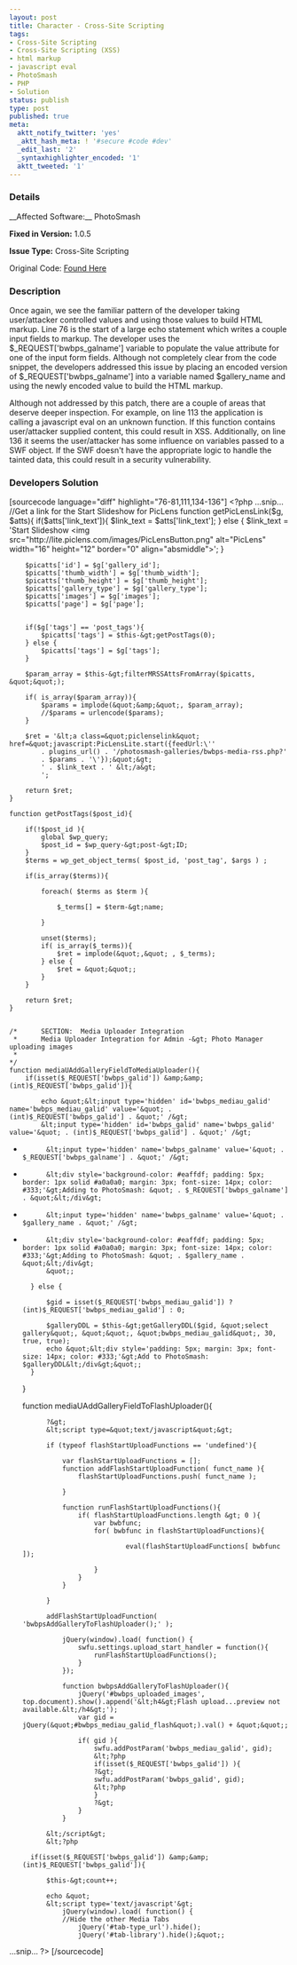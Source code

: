 ```yaml
---
layout: post
title: Character - Cross-Site Scripting
tags:
- Cross-Site Scripting
- Cross-Site Scripting (XSS)
- html markup
- javascript eval
- PhotoSmash
- PHP
- Solution
status: publish
type: post
published: true
meta:
  aktt_notify_twitter: 'yes'
  _aktt_hash_meta: ! '#secure #code #dev'
  _edit_last: '2'
  _syntaxhighlighter_encoded: '1'
  aktt_tweeted: '1'
---
```

<h3>Details</h3>
__Affected Software:__ PhotoSmash

__Fixed in Version:__  1.0.5

__Issue Type:__ Cross-Site Scripting

Original Code: <a title="Character" href="http://spotthevuln.com/2011/02/character/" target="_blank">Found    Here</a>
<h3>Description</h3>
Once again, we see the familiar pattern of the developer taking user/attacker controlled values and using those values to build HTML markup. Line 76 is the start of a large echo statement which writes a couple input fields to markup. The developer uses the $_REQUEST['bwbps_galname'] variable to populate the value attribute for one of the input form fields. Although not completely clear from the code snippet, the developers addressed this issue by placing an encoded version of $_REQUEST['bwbps_galname'] into a variable named $gallery_name and using the newly encoded value to build the HTML markup.

Although not addressed by this patch, there are a couple of areas that deserve deeper inspection. For example, on line 113 the application is calling a javascript eval on an unknown function. If this function contains user/attacker supplied content, this could result in XSS. Additionally, on line 136 it seems the user/attacker has some influence on variables passed to a SWF object. If the SWF doesn't have the appropriate logic to handle the tainted data, this could result in a security vulnerability.



<h3>Developers Solution</h3>
[sourcecode language="diff" highlight="76-81,111,134-136"]
&lt;?php
...snip...
	//Get a link for the Start Slideshow for PicLens
	function getPicLensLink($g, $atts){
		if($atts['link_text']){
			$link_text = $atts['link_text'];
		} else {
			$link_text = 'Start Slideshow
  &lt;img src=&quot;http://lite.piclens.com/images/PicLensButton.png&quot;
  alt=&quot;PicLens&quot; width=&quot;16&quot; height=&quot;12&quot; border=&quot;0&quot; align=&quot;absmiddle&quot;&gt;';
		}

		$picatts['id'] = $g['gallery_id'];
		$picatts['thumb_width'] = $g['thumb_width'];
		$picatts['thumb_height'] = $g['thumb_height'];
		$picatts['gallery_type'] = $g['gallery_type'];
		$picatts['images'] = $g['images'];
		$picatts['page'] = $g['page'];


		if($g['tags'] == 'post_tags'){
			$picatts['tags'] = $this-&gt;getPostTags(0);
		} else {
			$picatts['tags'] = $g['tags'];
		}

		$param_array = $this-&gt;filterMRSSAttsFromArray($picatts, &quot;&quot;);

		if( is_array($param_array)){
			$params = implode(&quot;&amp;&quot;, $param_array);
			//$params = urlencode($params);
		}

		$ret = '&lt;a class=&quot;piclenselink&quot; href=&quot;javascript:PicLensLite.start({feedUrl:\''
			. plugins_url() . '/photosmash-galleries/bwbps-media-rss.php?'
			. $params . '\'});&quot;&gt;
			' . $link_text . ' &lt;/a&gt;
			';

		return $ret;
	}

	function getPostTags($post_id){

		if(!$post_id ){
			global $wp_query;
			$post_id = $wp_query-&gt;post-&gt;ID;
		}
		$terms = wp_get_object_terms( $post_id, 'post_tag', $args ) ;

		if(is_array($terms)){

			foreach( $terms as $term ){

				$_terms[] = $term-&gt;name;

			}

			unset($terms);
			if( is_array($_terms)){
				$ret = implode(&quot;,&quot; , $_terms);
			} else {
				$ret = &quot;&quot;;
			}
		}

		return $ret;
	}


	/*		SECTION:  Media Uploader Integration
	 * 		Media Uploader Integration for Admin -&gt; Photo Manager uploading images
	 *
	*/
	function mediaUAddGalleryFieldToMediaUploader(){
		if(isset($_REQUEST['bwbps_galid']) &amp;&amp; (int)$_REQUEST['bwbps_galid']){

			echo &quot;&lt;input type='hidden' id='bwbps_mediau_galid' name='bwbps_mediau_galid' value='&quot; . (int)$_REQUEST['bwbps_galid'] . &quot;' /&gt;
			&lt;input type='hidden' id='bwbps_galid' name='bwbps_galid' value='&quot; . (int)$_REQUEST['bwbps_galid'] . &quot;' /&gt;
-			&lt;input type='hidden' name='bwbps_galname' value='&quot; . $_REQUEST['bwbps_galname'] . &quot;' /&gt;
-			&lt;div style='background-color: #eaffdf; padding: 5px; border: 1px solid #a0a0a0; margin: 3px; font-size: 14px; color: #333;'&gt;Adding to PhotoSmash: &quot; . $_REQUEST['bwbps_galname'] . &quot;&lt;/div&gt;
+			&lt;input type='hidden' name='bwbps_galname' value='&quot; . $gallery_name . &quot;' /&gt;
+			&lt;div style='background-color: #eaffdf; padding: 5px; border: 1px solid #a0a0a0; margin: 3px; font-size: 14px; color: #333;'&gt;Adding to PhotoSmash: &quot; . $gallery_name . &quot;&lt;/div&gt;
			&quot;;

		} else {

			$gid = isset($_REQUEST['bwbps_mediau_galid']) ? (int)$_REQUEST['bwbps_mediau_galid'] : 0;

			$galleryDDL = $this-&gt;getGalleryDDL($gid, &quot;select gallery&quot;, &quot;&quot;, &quot;bwbps_mediau_galid&quot;, 30, true, true);
			echo &quot;&lt;div style='padding: 5px; margin: 3px; font-size: 14px; color: #333;'&gt;Add to PhotoSmash: $galleryDDL&lt;/div&gt;&quot;;
		}
	}

	function mediaUAddGalleryFieldToFlashUploader(){

			?&gt;
			&lt;script type=&quot;text/javascript&quot;&gt;

			if (typeof flashStartUploadFunctions == 'undefined'){

				var flashStartUploadFunctions = [];
				function addFlashStartUploadFunction( funct_name ){
					flashStartUploadFunctions.push( funct_name );

				}

				function runFlashStartUploadFunctions(){
					if( flashStartUploadFunctions.length &gt; 0 ){
						var bwbfunc;
						for( bwbfunc in flashStartUploadFunctions){

								eval(flashStartUploadFunctions[ bwbfunc ]);

						}
					}
				}

			}

			addFlashStartUploadFunction( 'bwbpsAddGalleryToFlashUploader();' );

				jQuery(window).load( function() {
					swfu.settings.upload_start_handler = function(){
						runFlashStartUploadFunctions();
					}
				});

				function bwbpsAddGalleryToFlashUploader(){
					jQuery('#bwbps_uploaded_images', top.document).show().append('&lt;h4&gt;Flash upload...preview not available.&lt;/h4&gt;');
					var gid = jQuery(&quot;#bwbps_mediau_galid_flash&quot;).val() + &quot;&quot;;

					if( gid ){
						swfu.addPostParam('bwbps_mediau_galid', gid);
						&lt;?php
						if(isset($_REQUEST['bwbps_galid']) ){
						?&gt;
						swfu.addPostParam('bwbps_galid', gid);
						&lt;?php
						}
						?&gt;
					}
				}

			&lt;/script&gt;
			&lt;?php

		if(isset($_REQUEST['bwbps_galid']) &amp;&amp; (int)$_REQUEST['bwbps_galid']){

			$this-&gt;count++;

			echo &quot;
			&lt;script type='text/javascript'&gt;
				jQuery(window).load( function() {
				//Hide the other Media Tabs
					jQuery('#tab-type_url').hide();
					jQuery('#tab-library').hide();&quot;;

...snip...
?&gt;
[/sourcecode]
